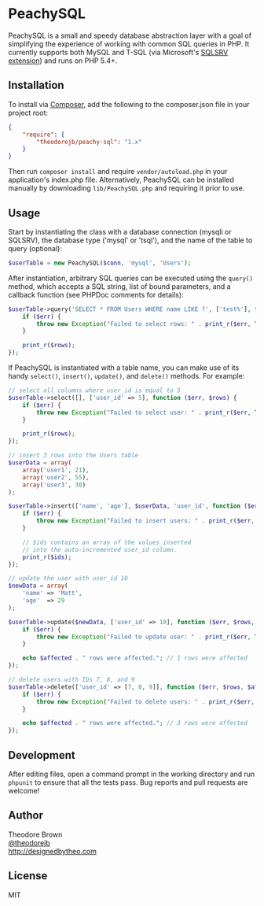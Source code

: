 # PeachySQL

PeachySQL is a small and speedy database abstraction layer with a goal of simplifying the experience of working with common SQL queries in PHP. It currently supports both MySQL and T-SQL (via Microsoft's [SQLSRV extension](http://www.php.net/manual/en/book.sqlsrv.php)) and runs on PHP 5.4+.

## Installation

To install via [Composer](https://getcomposer.org/), add the following to the composer.json file in your project root:

```json
{
    "require": {
        "theodorejb/peachy-sql": "1.x"
    }
}
```

Then run `composer install` and require `vendor/autoload.php` in your application's index.php file. Alternatively, PeachySQL can be installed manually by downloading `lib/PeachySQL.php` and requiring it prior to use.

## Usage

Start by instantiating the class with a database connection (mysqli or SQLSRV), the database type ('mysql' or 'tsql'), and the name of the table to query (optional):

```php
$userTable = new PeachySQL($conn, 'mysql', 'Users');
```

After instantiation, arbitrary SQL queries can be executed using the `query()` method, which accepts a SQL string, list of bound parameters, and a callback function (see PHPDoc comments for details):

```php
$userTable->query('SELECT * FROM Users WHERE name LIKE ?', ['test%'], function ($err, $rows) {
    if ($err) {
        throw new Exception("Failed to select rows: " . print_r($err, TRUE));
    }

    print_r($rows);
});
```

If PeachySQL is instantiated with a table name, you can make use of its handy `select()`, `insert()`, `update()`, and `delete()` methods. For example:

```php
// select all columns where user_id is equal to 5
$userTable->select([], ['user_id' => 5], function ($err, $rows) {
    if ($err) {
        throw new Exception("Failed to select user: " . print_r($err, TRUE));
    }

    print_r($rows);
});

// insert 3 rows into the Users table
$userData = array(
    array('user1', 21),
    array('user2', 55),
    array('user3', 30)
);

$userTable->insert(['name', 'age'], $userData, 'user_id', function ($err, $ids) {
    if ($err) {
        throw new Exception("Failed to insert users: " . print_r($err, TRUE));
    }

    // $ids contains an array of the values inserted 
    // into the auto-incremented user_id column.
    print_r($ids);
});

// update the user with user_id 10
$newData = array(
    'name' => 'Matt',
    'age'  => 29
);

$userTable->update($newData, ['user_id' => 10], function ($err, $rows, $affected) {
    if ($err) {
        throw new Exception("Failed to update user: " . print_r($err, TRUE));
    }

    echo $affected . " rows were affected."; // 1 rows were affected
});

// delete users with IDs 7, 8, and 9
$userTable->delete(['user_id' => [7, 8, 9]], function ($err, $rows, $affected) {
    if ($err) {
        throw new Exception("Failed to delete users: " . print_r($err, TRUE));
    }

    echo $affected . " rows were affected."; // 3 rows were affected
}); 
```

## Development

After editing files, open a command prompt in the working directory and run `phpunit` to ensure that all the tests pass. Bug reports and pull requests are welcome!

## Author

Theodore Brown  
[@theodorejb](https://twitter.com/theodorejb)  
<http://designedbytheo.com>

## License

MIT
